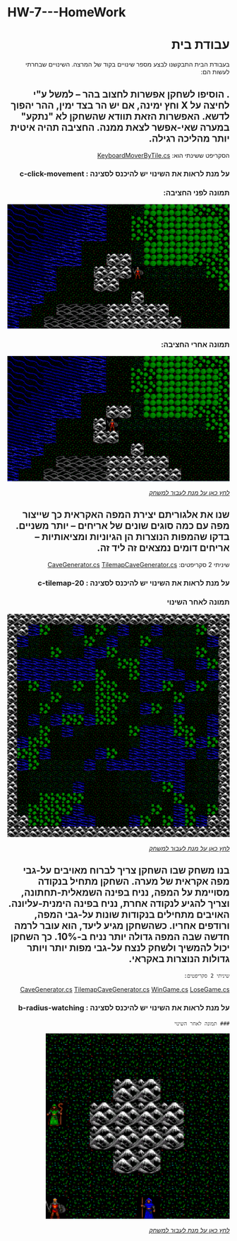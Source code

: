 # HW-7---HomeWork

<div dir="rtl" lang="he">

# עבודת בית
  בעבודת הבית התבקשנו לבצע מספר שינויים בקוד של המרצה.
  השינויים שבחרתי לעשות הם:
  

  
## . הוסיפו לשחקן אפשרות לחצוב בהר – למשל ע"י לחיצה על X וחץ ימינה, אם יש הר בצד ימין, ההר יהפוך לדשא. האפשרות הזאת תוודא שהשחקן לא "נתקע" במערה שאי-אפשר לצאת ממנה. החציבה תהיה איטית יותר מהליכה רגילה.
  
  הסקריפט ששינתי הוא:
  [KeyboardMoverByTile.cs](https://github.com/S-K-Game/HW-7---HomeWork/blob/main/Assets/Scripts/2-player/KeyboardMoverByTile.cs)
  
  ### על מנת לראות את השינוי יש להיכנס לסצינה : c-click-movement
  
  ### תמונה לפני החציבה:
  
  ![](https://github.com/S-K-Game/HW-7---HomeWork/blob/main/before1.PNG)
  
  ### תמונה אחרי החציבה:
  
  ![](https://github.com/S-K-Game/HW-7---HomeWork/blob/main/after1.PNG)
  
  
[*לחץ כאן על מנת לעבור למשחק*](https://sivan-koral.itch.io/quarrying-in-the-mountains)
  
  
  
  ## שנו את אלגוריתם יצירת המפה האקראית כך שייצור מפה עם כמה סוגים שונים של אריחים – יותר משניים. בדקו שהמפות הנוצרות הן הגיוניות ומציאותיות – אריחים דומים נמצאים זה ליד זה.
  
  שיניתי 2 סקריפטים:
  [CaveGenerator.cs]()
  [TilemapCaveGenerator.cs]()
  
  ### על מנת לראות את השינוי יש להיכנס לסצינה : c-tilemap-20
  
  ### תמונה לאחר השינוי
  ![](https://github.com/S-K-Game/HW-7---HomeWork/blob/main/newOrder.PNG)
  
  
[*לחץ כאן על מנת לעבור למשחק*](https://sivan-koral.itch.io/different-arrangement-for-tiles)
  
  
  ## בנו משחק שבו השחקן צריך לברוח  מאויבים על-גבי מפה אקראית של מערה. השחקן מתחיל בנקודה מסויימת על המפה, נניח בפינה השמאלית-תחתונה, וצריך להגיע לנקודה אחרת, נניח בפינה הימנית-עליונה. האויבים מתחילים בנקודות שונות על-גבי המפה, ורודפים אחריו. כשהשחקן מגיע ליעד, הוא עובר לרמה חדשה שבה המפה גדולה יותר נניח ב-10%. כך השחקן יכול להמשיך ולשחק לנצח על-גבי מפות יותר ויותר גדולות הנוצרות באקראי.
  
  
    שיניתי 2 סקריפטים:
  [CaveGenerator.cs]()
  [TilemapCaveGenerator.cs]()
   [WinGame.cs]()
  [LoseGame.cs]()

  
  ### על מנת לראות את השינוי יש להיכנס לסצינה : b-radius-watching
  
    ### תמונה לאחר השינוי

![](https://github.com/S-K-Game/HW-7---HomeWork/blob/main/enemies.PNG)
  
  
[*לחץ כאן על מנת לעבור למשחק*](https://sivan-koral.itch.io/game-with-enemies) 




</div>
